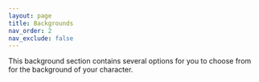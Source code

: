 ```yaml
---
layout: page
title: Backgrounds
nav_order: 2
nav_exclude: false
---
```


This background section contains several options for you to choose from for the background of your character.